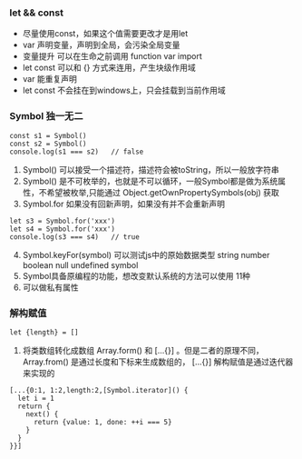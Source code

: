 ### let && const 
- 尽量使用const，如果这个值需要更改才是用let
- var 声明变量，声明到全局，会污染全局变量
- 变量提升 可以在生命之前调用  function var import
- let const 可以和 {} 方式来连用，产生块级作用域
- var 能重复声明
- let const 不会挂在到windows上，只会挂载到当前作用域

### Symbol 独一无二 
```
const s1 = Symbol()
const s2 = Symbol()
console.log(s1 === s2)   // false
```
1. Symbol()  可以接受一个描述符，描述符会被toString，所以一般放字符串
2. Symbol() 是不可枚举的，也就是不可以循环，一般Symbol都是做为系统属性，不希望被枚举,只能通过 Object.getOwnPropertySymbols(obj) 获取
3. Symbol.for 如果没有回新声明，如果没有并不会重新声明
```
let s3 = Symbol.for('xxx')
let s4 = Symbol.for('xxx')
console.log(s3 === s4)   // true
```
4. Symbol.keyFor(symbol)  可以测试js中的原始数据类型 string number boolean null  undefined symbol
5. Symbol具备原编程的功能，想改变默认系统的方法可以使用 11种
6. 可以做私有属性

### 解构赋值 
```
let {length} = []
```
1. 将类数组转化成数组  Array.form() 和  [...{}] 。但是二者的原理不同，Array.from() 是通过长度和下标来生成数组的，  [...{}] 解构赋值是通过迭代器来实现的
```
[...{0:1, 1:2,length:2,[Symbol.iterator]() {
  let i = 1
  return {
    next() {
      return {value: 1, done: ++i === 5}
    }
  }
}}]
```